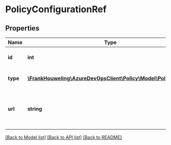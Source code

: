 # PolicyConfigurationRef

## Properties
Name | Type | Description | Notes
------------ | ------------- | ------------- | -------------
**id** | **int** | The policy configuration ID. | [optional] 
**type** | [**\FrankHouweling\AzureDevOpsClient\Policy\Model\PolicyTypeRef**](PolicyTypeRef.md) | The policy configuration type. | [optional] 
**url** | **string** | The URL where the policy configuration can be retrieved. | [optional] 

[[Back to Model list]](../README.md#documentation-for-models) [[Back to API list]](../README.md#documentation-for-api-endpoints) [[Back to README]](../README.md)


